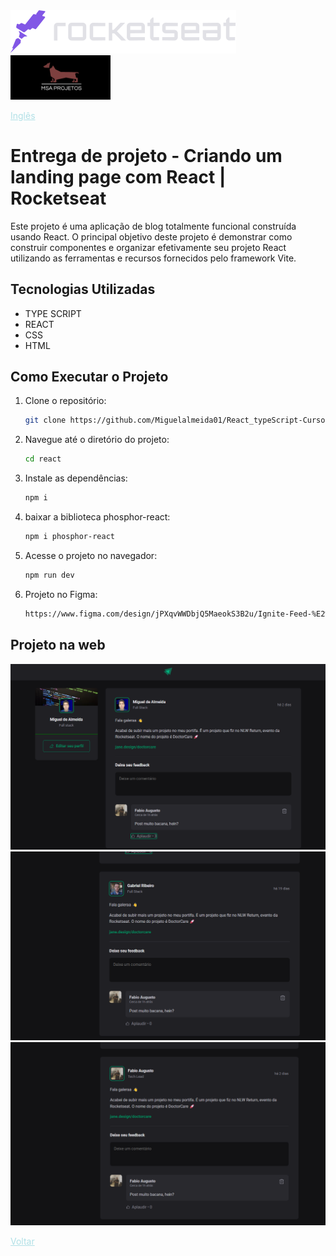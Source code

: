 <img src="img/rocketseat.svg" />

<img src="img/logohulk.png" style="width:9.975rem;text-align: right;"/>


<a href="Readme.md" style="color:#B0E0E6;">Inglês</a> 





# Entrega de projeto - Criando um landing page com React | Rocketseat

Este projeto é uma aplicação de blog totalmente funcional construída usando React. O principal objetivo deste projeto é demonstrar como construir componentes e organizar efetivamente seu projeto React utilizando as ferramentas e recursos fornecidos pelo framework Vite.

## Tecnologias Utilizadas

- TYPE SCRIPT
- REACT
- CSS
- HTML

## Como Executar o Projeto

1. Clone o repositório:

   ```bash
   git clone https://github.com/Miguelalmeida01/React_typeScript-CursoRocketseat.git
   ```

2. Navegue até o diretório do projeto:

   ```bash
   cd react
   ```

3. Instale as dependências:   

   ```bash
   npm i
   ```

4. baixar a biblioteca phosphor-react:

   ```bash
   npm i phosphor-react
   ```

5. Acesse o projeto no navegador:
   ```bash
   npm run dev
   ```
6. Projeto no Figma:
   ```bash
   https://www.figma.com/design/jPXqvWWDbjQ5MaeokS3B2u/Ignite-Feed-%E2%80%A2-Projeto-React?node-id=1-35&t=OhaOaX4xUadrfAAr-0
   ```

## Projeto na web
<img src="img/Captura1.png" />

<img src="img/Captura2.png" />

<img src="img/Captura3.png" />

<a href="https://github.com/Miguelalmeida01/typeScript-cursoIgnite?tab=readme-ov-file#entrega-de-projeto---criando-um-blog-com-angular--dio" style="color:#B0E0E6">Voltar</a> 